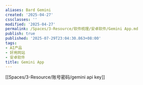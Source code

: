 ```yaml
---
aliases: Bard Gemini
created: '2025-04-27'
cssclasses: ''
modified: '2025-04-27'
permalink: /Spaces/3-Resource/软件梳理/安卓软件/Gemini App.md
publish: true
published: '2025-07-29T23:04:30.863+08:00'
tags:
- AI产品
- 好用网站
- 安卓软件
title: Gemini App
---
```

[[Spaces/3-Resource/账号密码/gemini api key]]